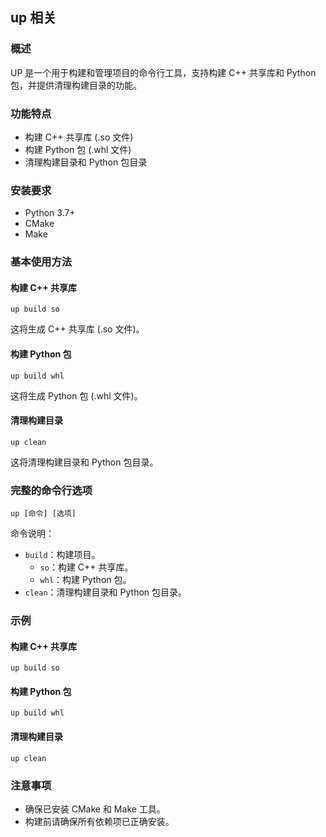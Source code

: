 ## up 相关

### 概述

UP 是一个用于构建和管理项目的命令行工具，支持构建 C++ 共享库和 Python 包，并提供清理构建目录的功能。

### 功能特点

- 构建 C++ 共享库 (.so 文件)
- 构建 Python 包 (.whl 文件)
- 清理构建目录和 Python 包目录

### 安装要求

- Python 3.7+
- CMake
- Make

### 基本使用方法

#### 构建 C++ 共享库

```shell
up build so
```

这将生成 C++ 共享库 (.so 文件)。

#### 构建 Python 包

```shell
up build whl
```

这将生成 Python 包 (.whl 文件)。

#### 清理构建目录

```shell
up clean
```

这将清理构建目录和 Python 包目录。

### 完整的命令行选项

```shell
up [命令] [选项]
```

命令说明：

- `build`：构建项目。
    - `so`：构建 C++ 共享库。
    - `whl`：构建 Python 包。
- `clean`：清理构建目录和 Python 包目录。

### 示例

#### 构建 C++ 共享库

```shell
up build so
```

#### 构建 Python 包

```shell
up build whl
```

#### 清理构建目录

```shell
up clean
```

### 注意事项

- 确保已安装 CMake 和 Make 工具。
- 构建前请确保所有依赖项已正确安装。